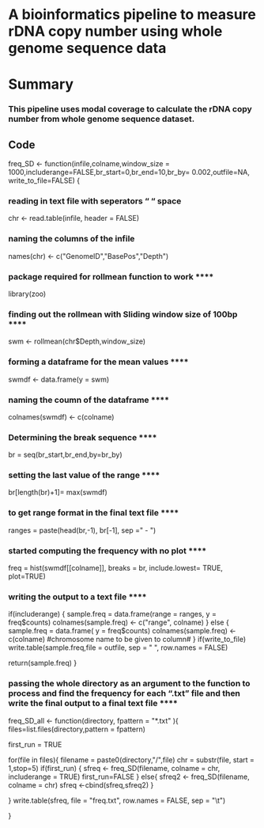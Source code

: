 # A bioinformatics pipeline to measure rDNA copy number using whole genome sequence data


# Summary

### This pipeline uses modal coverage to calculate the rDNA copy number from whole genome sequence dataset. 


## Code 

freq_SD <- function(infile,colname,window_size = 1000,includerange=FALSE,br_start=0,br_end=10,br_by= 0.002,outfile=NA, write_to_file=FALSE)
{

### reading in text file with seperators “ “ space 

chr <- read.table(infile, header = FALSE)

### naming the columns of the infile 

names(chr) <- c("GenomeID","BasePos","Depth")

### package required for rollmean function to work **** 

library(zoo) 

### finding out the rollmean with Sliding window size of 100bp **** 

swm <- rollmean(chr$Depth,window_size)

### forming a dataframe for the mean values **** 

swmdf <- data.frame(y = swm)

### naming the coumn of the dataframe **** 

colnames(swmdf) <- c(colname)

###  Determining the break sequence **** 

br = seq(br_start,br_end,by=br_by)

### setting the last value of the range **** 

br[length(br)+1]= max(swmdf)

### to get range format in the final text file ****  

ranges = paste(head(br,-1), br[-1], sep =" - ")

### started computing the frequency with no plot **** 

freq = hist(swmdf[[colname]], breaks = br, include.lowest= TRUE, plot=TRUE)

### writing the output to a text file **** 

if(includerange)
  {
  sample.freq = data.frame(range = ranges, y = freq$counts)
  colnames(sample.freq) <- c("range", colname)
}
else
  {
  sample.freq = data.frame( y = freq$counts)
  colnames(sample.freq) <- c(colname)    #chromosome name to be given to column#
  }
if(write_to_file)
  write.table(sample.freq,file = outfile, sep = " ", row.names = FALSE)

return(sample.freq)
}

### passing the whole directory as an argument to the function to process and find the frequency for each “.txt” file and then write the final output to a final text file **** 

freq_SD_all <- function(directory, fpattern = "*.txt" ){
files=list.files(directory,pattern = fpattern)

first_run = TRUE

for(file in files){
  filename = paste0(directory,"/",file)
  chr = substr(file, start = 1,stop=5)
  if(first_run)
  {
    sfreq <- freq_SD(filename, colname = chr, includerange = TRUE)
    first_run=FALSE
  }
  else{
    sfreq2 <- freq_SD(filename, colname = chr)
    sfreq <-cbind(sfreq,sfreq2)
  }
  
}
write.table(sfreq, file = "freq.txt", row.names = FALSE, sep = "\t")

}
 
